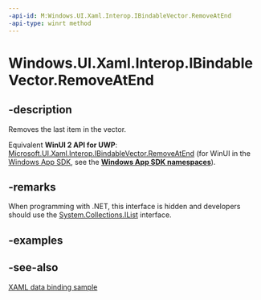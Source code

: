 ```yaml
---
-api-id: M:Windows.UI.Xaml.Interop.IBindableVector.RemoveAtEnd
-api-type: winrt method
---
```


<!-- Method syntax
public void RemoveAtEnd()
-->

# Windows.UI.Xaml.Interop.IBindableVector.RemoveAtEnd

## -description
Removes the last item in the vector.

Equivalent **WinUI 2 API for UWP**: [Microsoft.UI.Xaml.Interop.IBindableVector.RemoveAtEnd](/windows/winui/api/microsoft.ui.xaml.interop.ibindablevector.removeatend) (for WinUI in the [Windows App SDK](/windows/apps/windows-app-sdk/), see the **[Windows App SDK namespaces](/windows/windows-app-sdk/api/winrt/)**).

## -remarks
When programming with .NET, this interface is hidden and developers should use the [System.Collections.IList](/dotnet/api/system.collections.ilist?view=dotnet-uwp-10.0&preserve-view=true) interface.

## -examples

## -see-also
[XAML data binding sample](https://github.com/Microsoft/Windows-universal-samples/tree/master/Samples/XamlBind)
